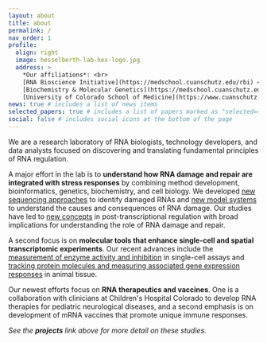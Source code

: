 ```yaml
---
layout: about
title: about
permalink: /
nav_order: 1
profile:
  align: right
  image: hesselberth-lab-hex-logo.jpg
  address: >
    *Our affiliations*: <br>
    [RNA Bioscience Initiative](https://medschool.cuanschutz.edu/rbi) <br>
    [Biochemistry & Molecular Genetics](https://medschool.cuanschutz.edu/biochemistry) <br>   
    [University of Colorado School of Medicine](https://www.cuanschutz.edu/)
news: true # includes a list of news items
selected_papers: true # includes a list of papers marked as "selected={true}"
social: false # includes social icons at the bottom of the page
---
```


We are a research laboratory of RNA biologists, technology developers, and data analysts 
focused on discovering and translating fundamental principles of RNA regulation.

A major effort in the lab is to **understand how RNA damage and repair are integrated with stress responses**
by combining method development, bioinformatics, genetics, biochemistry, and
cell biology. We developed [new sequencing
approaches](https://pubmed.ncbi.nlm.nih.gov/26001965/) to identify damaged RNAs
and [new model systems](https://pubmed.ncbi.nlm.nih.gov/29212664/) to
understand the causes and consequences of RNA damage. Our studies have led to
[new concepts](https://elifesciences.org/articles/42262) in post-transcriptional
regulation with broad implications for understanding the role of RNA damage and repair.

A second focus is on **molecular tools that enhance single-cell and spatial 
transcriptomic experiments**. Our recent advances include the [measurement of
enzyme activity and inhibition](https://pubmed.ncbi.nlm.nih.gov/32286626/)
in single-cell assays and [tracking protein molecules and measuring associated gene expression
responses](https://pubmed.ncbi.nlm.nih.gov/33843587/) in animal
tissue.

Our newest efforts focus on **RNA therapeutics and vaccines**. One is a collaboration
with clinicians at Children's Hospital Colorado to develop RNA therapies for
pediatric neurological diseases, and a second emphasis is on
development of mRNA vaccines that promote unique immune responses.

*See the **projects** link above for more detail on these studies.*